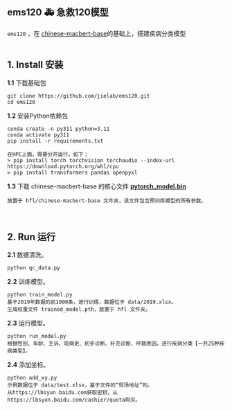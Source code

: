 
## ems120 🚑 急救120模型

`ems120` ，在 [chinese-macbert-base](https://huggingface.co/hfl/chinese-macbert-base)的基础上，搭建疾病分类模型
<br><br>


## 1. Install 安装

<b>1.1</b> 下载基础包
```  
git clone https://github.com/jielab/ems120.git
cd ems120
``` 

<b>1.2</b> 安装Python依赖包
``` 
conda create -n py311 python=3.11
conda activate py311
pip install -r requirements.txt

在HPC上面，需要分开运行，如下：
> pip install torch torchvision torchaudio --index-url https://download.pytorch.org/whl/cpu
> pip install transformers pandas openpyxl

``` 

<b>1.3</b> 下载 chinese-macbert-base 的核心文件 <b>[pytorch_model.bin](https://huggingface.co/hfl/chinese-macbert-base/tree/main)</b>
```  
放置于 hfl/chinese-macbert-base 文件夹，该文件包含预训练模型的所有参数。
```  
<br>


## 2. Run 运行

<b>2.1</b>  数据清洗。
```
python qc_data.py
```

<b>2.2</b>  训练模型。
```
python train_model.py
基于2019年数据的前1000条，进行训练，数据位于 data/2019.xlsx。
生成权重文件 trained_model.pth，放置于 hfl 文件夹。
```

<b>2.3</b>  运行模型。
```
python run_model.py
根据性别、年龄、主诉、现病史、初步诊断、补充诊断、呼救原因，进行疾病分类【一共25种疾病类型】。
```

<b>2.4</b>  添加坐标。
```
python add_xy.py 
示例数据位于 data/test.xlsx，基于文件的“现场地址”列。
从https://lbsyun.baidu.com获取密钥，从https://lbsyun.baidu.com/cashier/quota购买。
```



